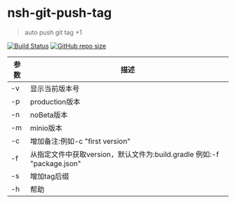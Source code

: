 # nsh-git-push-tag

> auto push git tag +1

[![Build Status](https://travis-ci.org/nanyuantingfeng/nsh-git-push-tag.svg?branch=master)](https://travis-ci.org/nanyuantingfeng/nsh-git-push-tag)
[![GitHub repo size](https://img.shields.io/github/repo-size/nanyuantingfeng/nsh-git-push-tag)](https://img.shields.io/github/repo-size/nanyuantingfeng/nsh-git-push-tag)


参数          |      描述       
------------- | -------------  
-v      | 显示当前版本号    
-p      | production版本
-n      | noBeta版本  
-m      | minio版本
-c      | 增加备注:例如-c "first version"
-f      | 从指定文件中获取version，默认文件为:build.gradle 例如:-f "package.json"
-s      | 增加tag后缀
-h      | 帮助
